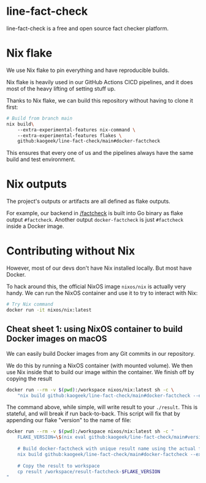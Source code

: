 # line-fact-check

line-fact-check is a free and open source fact checker platform.

# Nix flake

We use Nix flake to pin everything and have reproducible builds.

Nix flake is heavily used in our GitHub Actions CICD pipelines,
and it does most of the heavy lifting of setting stuff up.

Thanks to Nix flake, we can build this repository without having to clone it first:

```sh
# Build from branch main
nix build\ 
    --extra-experimental-features nix-command \ 
    --extra-experimental-features flakes \ 
    github:kaogeek/line-fact-check/main#docker-factcheck
```

This ensures that every one of us and the pipelines always have the same build and test environment.

# Nix outputs

The project's outputs or artifacts are all defined as flake outputs.

For example, our backend in [/factcheck](./factcheck/) is built into Go binary as flake output `#factcheck`. Another output `docker-factcheck` is just `#factcheck` inside a Docker image.

# Contributing without Nix

However, most of our devs don't have Nix installed locally. But most have Docker.

To hack around this, the official NixOS image `nixos/nix` is actually very handy.
We can run the NixOS container and use it to try to interact with Nix:

```sh
# Try Nix command
docker run -it nixos/nix:latest
```

## Cheat sheet 1: using NixOS container to build Docker images on macOS

We can easily build Docker images from any Git commits in our repository.

We do this by running a NixOS container (with mounted volume). We then use Nix inside that to build our image within the container. We finish off by copying the result

```sh
docker run --rm -v $(pwd):/workspace nixos/nix:latest sh -c \
    "nix build github:kaogeek/line-fact-check/main#docker-factcheck --extra-experimental-features nix-command --extra-experimental-features flakes && cp result /workspace/"
```

The command above, while simple, will write result to your `./result`. This is stateful, and will break if run back-to-back. This script will fix that by appending our flake "version" to the name of file:

```sh
docker run --rm -v $(pwd):/workspace nixos/nix:latest sh -c "
    FLAKE_VERSION=\$(nix eval github:kaogeek/line-fact-check/main#version --extra-experimental-features nix-command --extra-experimental-features flakes --raw)
  
    # Build docker-factcheck with unique result name using the actual flake version
    nix build github:kaogeek/line-fact-check/main#docker-factcheck --extra-experimental-features nix-command --extra-experimental-features flakes
  
    # Copy the result to workspace
    cp result /workspace/result-factcheck-$FLAKE_VERSION
"
```